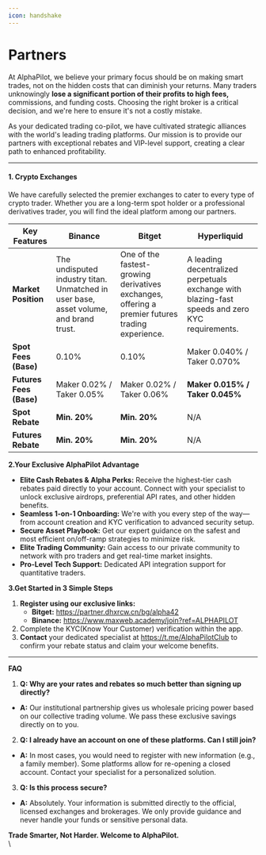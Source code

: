 ```yaml
---
icon: handshake
---
```


# Partners

At AlphaPilot, we believe your primary focus should be on making smart trades, not on the hidden costs that can diminish your returns. Many traders unknowingly **lose a significant portion of their profits to high fees,** commissions, and funding costs. Choosing the right broker is a critical decision, and we're here to ensure it's not a costly mistake.

As your dedicated trading co-pilot, we have cultivated strategic alliances with the world's leading trading platforms. Our mission is to provide our partners with exceptional rebates and VIP-level support, creating a clear path to enhanced profitability.

***

#### **1. Crypto Exchanges**

We have carefully selected the premier exchanges to cater to every type of crypto trader. Whether you are a long-term spot holder or a professional derivatives trader, you will find the ideal platform among our partners.

| Key Features            | Binance                                                                               | Bitget	                                                                                          | Hyperliquid                                                                                     |
| ----------------------- | ------------------------------------------------------------------------------------- | ------------------------------------------------------------------------------------------------ | ----------------------------------------------------------------------------------------------- |
| **Market Position**     | The undisputed industry titan. Unmatched in user base, asset volume, and brand trust. | One of the fastest-growing derivatives exchanges, offering a premier futures trading experience. | A leading decentralized perpetuals exchange with blazing-fast speeds and zero KYC requirements. |
| **Spot Fees (Base)**    | 0.10%                                                                                 | 0.10%                                                                                            | Maker 0.040% / Taker 0.070%                                                                     |
| **Futures Fees (Base)** | Maker 0.02% / Taker 0.05%                                                             | Maker 0.02% / Taker 0.06%                                                                        | **Maker 0.015% / Taker 0.045%**                                                                 |
| **Spot Rebate**         | **Min. 20%**                                                                          | **Min. 20%**                                                                                     | N/A                                                                                             |
| **Futures Rebate**      | **Min. 20%**                                                                          | **Min. 20%**                                                                                     | N/A                                                                                             |



**2.Your Exclusive AlphaPilot Advantage**

* **Elite Cash Rebates & Alpha Perks:** Receive the highest-tier cash rebates paid directly to your account. Connect with your specialist to unlock exclusive airdrops, preferential API rates, and other hidden benefits.
* **Seamless 1-on-1 Onboarding:** We're with you every step of the way—from account creation and KYC verification to advanced security setup.
* **Secure Asset Playbook:** Get our expert guidance on the safest and most efficient on/off-ramp strategies to minimize risk.
* **Elite Trading Community:** Gain access to our private community to network with pro traders and get real-time market insights.
* **Pro-Level Tech Support:** Dedicated API integration support for quantitative traders.



**3.Get Started in 3 Simple Steps**&#x20;

1. **Register using our exclusive links:**
   * **Bitget:** https://partner.dhxrcw.cn/bg/alpha42
   * **Binance:** https://www.maxweb.academy/join?ref=ALPHAPILOT
2. Complete the KYC(Know Your Customer) verification within the app.
3. **Contact** your dedicated specialist at https://t.me/AlphaPilotClub to confirm your rebate status and claim your welcome benefits.

***

**FAQ**

1. **Q: Why are your rates and rebates so much better than signing up directly?**

* **A:** Our institutional partnership gives us wholesale pricing power based on our collective trading volume. We pass these exclusive savings directly on to you.

2. **Q: I already have an account on one of these platforms. Can I still join?**

* **A:** In most cases, you would need to register with new information (e.g., a family member). Some platforms allow for re-opening a closed account. Contact your specialist for a personalized solution.

3. **Q: Is this process secure?**

* **A:** Absolutely. Your information is submitted directly to the official, licensed exchanges and brokerages. We only provide guidance and never handle your funds or sensitive personal data.



**Trade Smarter, Not Harder. Welcome to AlphaPilot.**\
\
